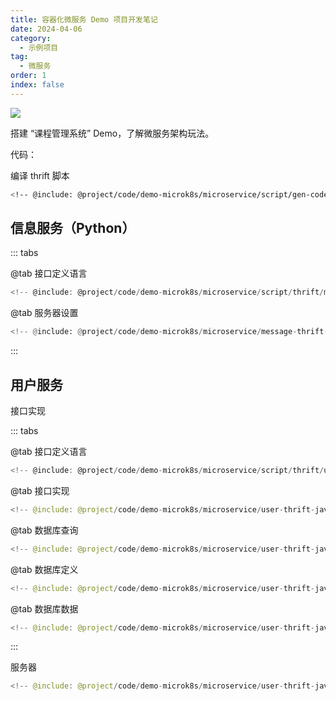 ```yaml
---
title: 容器化微服务 Demo 项目开发笔记
date: 2024-04-06
category:
  - 示例项目
tag:
  - 微服务
order: 1
index: false
---
```


![](https://s2.loli.net/2024/04/07/1pGe5USA4aznZsg.png)

搭建 “课程管理系统” Demo，了解微服务架构玩法。

<!-- more -->

代码： <RepoLink path="/code/demo-microk8s/" />

编译 thrift 脚本

```bash title="script/gen-code.sh"
<!-- @include: @project/code/demo-microk8s/microservice/script/gen-code.sh -->
```

## 信息服务（Python）

::: tabs

@tab 接口定义语言

```go title="script/thrift/message.thrift"
<!-- @include: @project/code/demo-microk8s/microservice/script/thrift/message.thrift -->
```

@tab 服务器设置

```python title="message_service.py"
<!-- @include: @project/code/demo-microk8s/microservice/message-thrift-python-service/message_service.py -->
```

:::

## 用户服务

接口实现

::: tabs

@tab 接口定义语言

```go title="script/thrift/user.thrift"
<!-- @include: @project/code/demo-microk8s/microservice/script/thrift/user.thrift -->
```

@tab 接口实现

```java title="UserServiceImpl.py in user-thrift-java-service"
<!-- @include: @project/code/demo-microk8s/microservice/user-thrift-java-service/src/main/java/org/example/thrift/user/service/UserServiceImpl.java -->
```

@tab 数据库查询

```java title="UserMapper.java in user-thrift-java-service"
<!-- @include: @project/code/demo-microk8s/microservice/user-thrift-java-service/src/main/java/org/example/thrift/user/mapper/UserMapper.java -->
```

@tab 数据库定义

```java title="db/data.sql"
<!-- @include: @project/code/demo-microk8s/microservice/user-thrift-java-service/src/main/resources/db/data.sql -->
```

@tab 数据库数据

```java title="db/schema.sql"
<!-- @include: @project/code/demo-microk8s/microservice/user-thrift-java-service/src/main/resources/db/schema.sql -->
```

:::

服务器

```java title="ThriftServer.java in user-thrift-java-service"
<!-- @include: @project/code/demo-microk8s/microservice/user-thrift-java-service/src/main/java/org/example/thrift/user/thrift/ThriftServer.java -->
```
